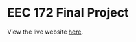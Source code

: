 # EEC 172 Final Project

View the live website [here](https://niknahadb.github.io/plantparamedic/).
